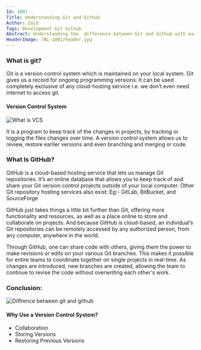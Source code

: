 ```yaml
---
Id: 1001
Title: Understanding Git and Github
Author: Zaid
Tags: Development Git Github
Abstract: Understanding the  difference between Git and Github with examples and their main use cases or how they are helpful for the developers.
HeaderImage: /BL-1001/header.jpg
---
```


### What is git?

Git is a version control system which is maintained on your local system. Git gives us a record for ongoing programming versions. It can be used completely exclusive of any cloud-hosting service i.e. we don’t even need internet to access git.

#### Version Control System

![What is VCS](/BL-1001/vcs.png)

It is a program to keep track of the changes in projects, by tracking or logging the files changes over time. A version control system allows us to review, restore earlier versions and even branching and merging or code.

### What Is GitHub?

GitHub is a cloud-based hosting service that lets us manage Git repositories. It’s an online database that allows you to keep track of and share your Git version control projects outside of your local computer.
Other Git repository hosting services also exist: Eg:- GitLab, BitBucket, and SourceForge

GitHub just takes things a little bit further than Git, offering more functionality and resources, as well as a place online to store and collaborate on projects. And because GitHub is cloud-based, an individual’s Git repositories can be remotely accessed by any authorized person, from any computer, anywhere in the world.

Through GitHub, one can share code with others, giving them the power to make revisions or edits on your various Git branches. This makes it possible for entire teams to coordinate together on single projects in real-time. As changes are introduced, new branches are created, allowing the team to continue to revise the code without overwriting each other's work.

### Conclusion:

![Diffrence between git and github](/BL-1001/gitVsGithub.webp)

#### Why Use a Version Control System?

- Collaboration
- Storing Versions
- Restoring Previous Versions
